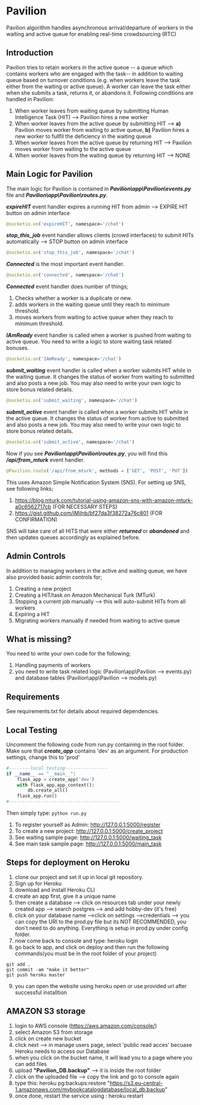 # Pavilion
Pavilion algorithm handles asynchronous arrival/departure of workers in the waiting and active queue for enabling real-time crowdsourcing (RTC)
## Introduction
Pavilion tries to retain workers in the active queue -- a queue which contains workers who are engaged with the task-- in addition to waiting queue based on turnover conditions (e.g. when workers leave the task either from the waiting or active queue). A worker can leave the task either when she submits a task, returns it, or abandons it.
Following conditions are handled in Pavilion:
1) When worker leaves from waiting queue by submitting Human Intelligence Task (HIT) --> Pavilion hires a new worker
2) When worker leaves from the active queue by submitting HIT --> **a)** Pavilion moves worker from waiting to active queue, **b)** Pavilion hires a new worker to fullfil the deficiency in the waiting queue
3) When worker leaves from the active queue by returning HIT --> Pavilion moves worker from waiting to the active queue
4) When worker leaves from the waiting queue by returning HIT --> NONE

## Main Logic for Pavilion
The main logic for Pavilion is contained in ***Pavilion\app\Pavilion\events.py*** file and ***Pavilion\app\Pavilion\routes.py***.

***expireHIT*** event handler expires a running HIT from admin --> EXPIRE HIT button on admin interface
```python 
@socketio.on('expireHIT', namespace='/chat')
```
***stop_this_job*** event handler allows clients (crowd interfaces) to submit HITs automatically --> STOP button on admin interface
```python 
@socketio.on('stop_this_job', namespace='/chat')
```
***Connected*** is the most important event handler.  
```python 
@socketio.on('connected', namespace='/chat')
```
***Connected*** event handler does number of things;
1. Checks whether a worker is a duplicate or new.
2. adds workers in the waiting queue until they reach to minimum threshold.
3. moves workers from waiting to active queue when they reach to minimum threshold.

***IAmReady*** event handler is called when a worker is pushed from waiting to active queue. You need to write a logic to store waiting task related bonuses. 
```python 
@socketio.on('IAmReady', namespace='/chat')
```
***submit_waiting*** event handler is called when a worker submits HIT while in the waiting queue. It changes the status of worker from waiting to submitted and also posts a new job. You may also need to write your own logic to store bonus related details.
```python 
@socketio.on('submit_waiting', namespace='/chat')
```
***submit_active*** event handler is called when a worker submits HIT while in the active queue. It changes the status of worker from active to submitted and also posts a new job. You may also need to write your own logic to store bonus related details.
```python 
@socketio.on('submit_active', namespace='/chat')
```
Now if you see ***Pavilion\app\Pavilion\routes.py***, you will find this ***/api/from_mturk*** event handler.
```python 
@Pavilion.route('/api/from_mturk', methods = ['GET', 'POST', 'PUT'])
```
This uses Amazon Simple Notification System (SNS). For setting up SNS, see following links;
1. https://blog.mturk.com/tutorial-using-amazon-sns-with-amazon-mturk-a0c6562717cb (FOR NECESSARY STEPS)
2. https://gist.github.com/iMilnb/bf27da3f38272a76c801 (FOR CONFIRMATION)

SNS will take care of all HITS that were either ***returned*** or ***abandoned*** and then updates queues accordingly as explained before.


## Admin Controls
In addition to managing workers in the active and waiting queue, we have also provided basic admin controls for;
1. Creating a new project
2. Creating a HIT/task on Amazon Mechanical Turk (MTurk)
3. Stopping a current job manually --> this will auto-submit HITs from all workers
4. Expiring a HIT 
5. Migrating workers manually if needed from waiting to active queue

## What is missing?
You need to write your own code for the following;
1. Handling payments of workers
2. you need to write task related logic (Pavilion\app\Pavilion --> events.py) and database tables (Pavilion\app\Pavilion --> models.py)

## Requirements
See requirements.txt for details about required dependencies.

## Local Testing
Uncomment the following code from run.py containing in the root folder. Make sure that ***create_app*** contains 'dev' as an argument. For production settings, change this to 'prod'
```python
#--------local testing----------------
if __name__ == "__main__":
    flask_app = create_app('dev')
    with flask_app.app_context():
        db.create_all()
    flask_app.run()
#------------------------------------------
```
Then simply type: ```python run.py ```

1. To register yourself as Admin: http://127.0.0.1:5000/register
2. To create a new project: http://127.0.0.1:5000/create_project
3. See waiting sample page: http://127.0.0.1:5000/waiting_task
4. See main task sample page: http://127.0.0.1:5000/main_task

## Steps for deployment on Heroku
1. clone our project and set it up in local git repository.
2. Sign up for Heroku
3. download and install Heroku CLI
4. create an app first, give it a unique name
5. then create a database --> click on resources tab under your newly created app --> search postgres --> and add hobby-dev (it's free)
6. click on your database name -->click on settings -->credentials --> you can copy the URI to the prod.py file but its NOT RECOMMENDED, you don't need to do anything. Everything is setup in prod.py under config folder.
7. now come back to console and type: heroku login
8. go back to app, and click on deploy and then run the following commands(you must be in the root folder of your project)
```
git add .
git commit -am "make it better"
git push heroku master
```
9. you can open the website using heroku open or use provided url after successful installtion

## AMAZON S3 storage
1. login to AWS console (https://aws.amazon.com/console/)
2. select Amazon S3 from storage
3. click on create new bucket
4. click next --> in manage users page, select 'public read acces' becuase Heroku needs to access our Database
5. when you click on the bucket name, it will lead you to a page where you can add files
6. upload **"Pavilion_DB.backup"** --> it is inside the root folder
7. click on the uploaded file --> copy the link and go to console again
8. type this: heroku pg:backups:restore "https://s3.eu-central-1.amazonaws.com/mybookcatalogdatabase/local_db.backup"
9. once done, restart the service using : heroku restart
